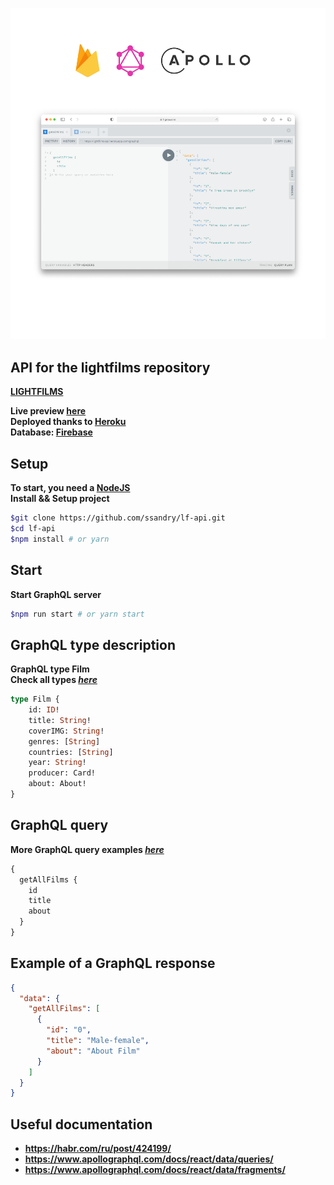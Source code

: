 ![API Presentation](md/__frame.png "API Presentation")

## API for the lightfilms repository

**[LIGHTFILMS]** <br />

**Live preview [here]** <br />
**Deployed thanks to [Heroku]** <br />
**Database: [Firebase]**

## Setup

**To start, you need a [NodeJS]** <br />
**Install && Setup project**

```sh
$git clone https://github.com/ssandry/lf-api.git
$cd lf-api
$npm install # or yarn 
```

## Start

**Start GraphQL server**

```sh
$npm run start # or yarn start
```

## GraphQL type description

**GraphQL type Film** <br />
**Check all types <a href = "https://github.com/ssandry/lf-api/blob/main/api/schema.gql"><i>here</i></a>**

```graphql
type Film {
    id: ID!
    title: String!
    coverIMG: String!
    genres: [String]
    countries: [String]
    year: String!
    producer: Card!
    about: About!
}
```

## GraphQL query

**More GraphQL query examples <a href = "https://github.com/ssandry/lf-api/blob/main/queries.md"><i>here</i></a>**

```graphql
{
  getAllFilms {
    id
    title
    about
  }
}
```

## Example of a GraphQL response

```json
{
  "data": {
    "getAllFilms": [
      {
        "id": "0",
        "title": "Male-female",
        "about": "About Film"
      }
    ]
  }
}
```

## Useful documentation

- **https://habr.com/ru/post/424199/**
- **https://www.apollographql.com/docs/react/data/queries/**
- **https://www.apollographql.com/docs/react/data/fragments/**

[LIGHTFILMS]: <https://github.com/ssandry/lightfilms>
[here]: <https://lightfilms-api.herokuapp.com/graphql>
[Firebase]: <https://firebase.google.com/>
[Heroku]: <https://dashboard.heroku.com/>
[NodeJS]: <https://dashboard.heroku.com/>
